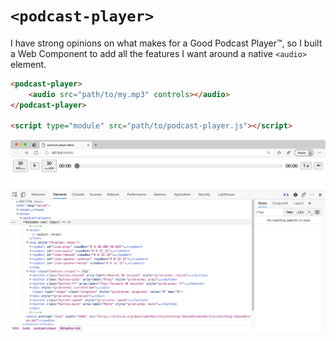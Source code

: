 # `<podcast-player>`

I have strong opinions on what makes for a Good Podcast Player:tm:, so I built a Web Component to add all the features I want around a native `<audio>` element.

```html
<podcast-player>
	<audio src="path/to/my.mp3" controls></audio>
</podcast-player>

<script type="module" src="path/to/podcast-player.js"></script>
```

![A web inspector view of the Shadow Root tree](../../images/podcast-player.png)
